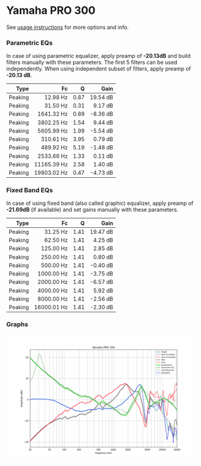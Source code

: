 # Yamaha PRO 300
See [usage instructions](https://github.com/jaakkopasanen/AutoEq#usage) for more options and info.

### Parametric EQs
In case of using parametric equalizer, apply preamp of **-20.13dB** and build filters manually
with these parameters. The first 5 filters can be used independently.
When using independent subset of filters, apply preamp of **-20.13 dB**.

| Type    | Fc          |    Q | Gain     |
|--------:|------------:|-----:|---------:|
| Peaking | 12.98 Hz    | 0.87 | 19.54 dB |
| Peaking | 31.50 Hz    | 0.31 | 9.17 dB  |
| Peaking | 1641.32 Hz  | 0.89 | -8.36 dB |
| Peaking | 3802.25 Hz  | 1.54 | 9.44 dB  |
| Peaking | 5605.99 Hz  | 1.99 | -5.54 dB |
| Peaking | 310.61 Hz   | 3.95 | 0.79 dB  |
| Peaking | 489.92 Hz   | 5.19 | -1.48 dB |
| Peaking | 2533.66 Hz  | 1.33 | 0.11 dB  |
| Peaking | 11165.39 Hz | 2.58 | 1.40 dB  |
| Peaking | 19803.02 Hz | 0.47 | -4.73 dB |

### Fixed Band EQs
In case of using fixed band (also called graphic) equalizer, apply preamp of **-21.69dB**
(if available) and set gains manually with these parameters.

| Type    | Fc          |    Q | Gain     |
|--------:|------------:|-----:|---------:|
| Peaking | 31.25 Hz    | 1.41 | 19.47 dB |
| Peaking | 62.50 Hz    | 1.41 | 4.25 dB  |
| Peaking | 125.00 Hz   | 1.41 | 2.85 dB  |
| Peaking | 250.00 Hz   | 1.41 | 0.80 dB  |
| Peaking | 500.00 Hz   | 1.41 | -0.40 dB |
| Peaking | 1000.00 Hz  | 1.41 | -3.75 dB |
| Peaking | 2000.00 Hz  | 1.41 | -6.57 dB |
| Peaking | 4000.00 Hz  | 1.41 | 5.92 dB  |
| Peaking | 8000.00 Hz  | 1.41 | -2.56 dB |
| Peaking | 16000.01 Hz | 1.41 | -2.30 dB |

### Graphs
![](./Yamaha%20PRO%20300.png)
